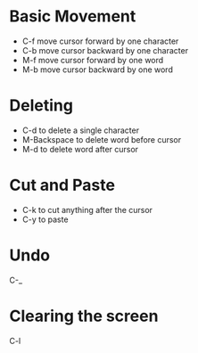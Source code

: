 # Basic Movement
- C-f move cursor forward by one character
- C-b move cursor backward by one character
- M-f move cursor forward by one word
- M-b move cursor backward by one word

# Deleting
- C-d to delete a single character
- M-Backspace to delete word before cursor
- M-d to delete word after cursor

# Cut and Paste
- C-k to cut anything after the cursor
- C-y to paste

# Undo
C-_

# Clearing the screen
C-l
